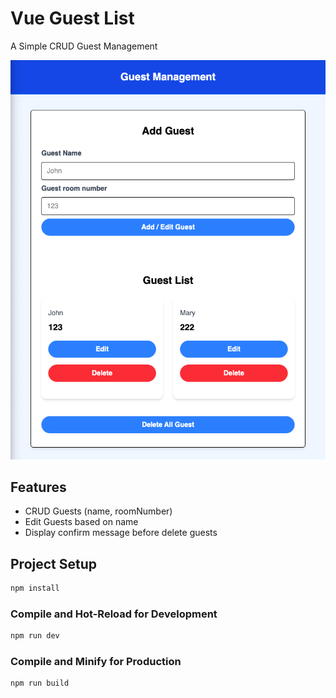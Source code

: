 # Vue Guest List

A Simple CRUD Guest Management

<img src="public/screenshot.png" />

## Features

- CRUD Guests (name, roomNumber)
- Edit Guests based on name
- Display confirm message before delete guests

## Project Setup

```sh
npm install
```

### Compile and Hot-Reload for Development

```sh
npm run dev
```

### Compile and Minify for Production

```sh
npm run build
```
